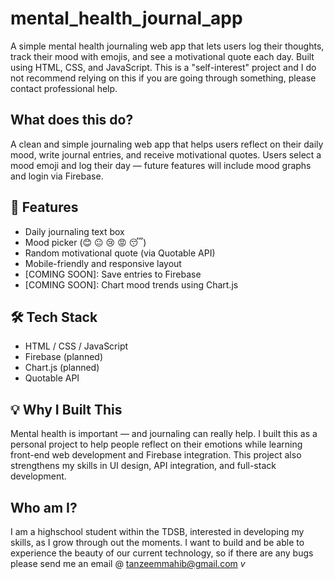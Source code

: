 # mental_health_journal_app
A simple mental health journaling web app that lets users log their thoughts, track their mood with emojis, and see a motivational quote each day. Built using HTML, CSS, and JavaScript. This is a "self-interest" project and I do not recommend relying on this if you are going through something, please contact professional help.


## What does this do?

A clean and simple journaling web app that helps users reflect on their daily mood, write journal entries, and receive motivational quotes. Users select a mood emoji and log their day — future features will include mood graphs and login via Firebase.

## 🌟 Features

- Daily journaling text box
- Mood picker (😊 😐 😢 😡 😴)
- Random motivational quote (via Quotable API)
- Mobile-friendly and responsive layout
- [COMING SOON]: Save entries to Firebase
- [COMING SOON]: Chart mood trends using Chart.js

## 🛠️ Tech Stack

- HTML / CSS / JavaScript
- Firebase (planned)
- Chart.js (planned)
- Quotable API

## 💡 Why I Built This

Mental health is important — and journaling can really help. I built this as a personal project to help people reflect on their emotions while learning front-end web development and Firebase integration. This project also strengthens my skills in UI design, API integration, and full-stack development.

## Who am I?

I am a highschool student within the TDSB, interested in developing my skills, as I grow through out the moments. I want to build and be able to experience the beauty of our current technology, so if there are any bugs please send me an email @ tanzeemmahib@gmail.com
*v*
